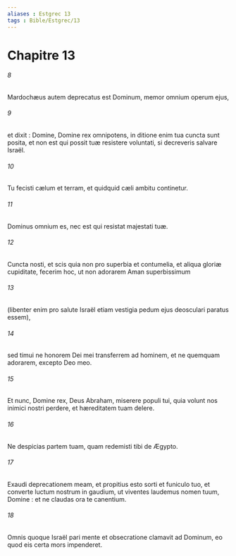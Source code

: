 ```yaml
---
aliases : Estgrec 13
tags : Bible/Estgrec/13
---
```


# Chapitre 13

###### 8
Mardochæus autem deprecatus est Dominum, memor omnium operum ejus,
###### 9
et dixit : Domine, Domine rex omnipotens, in ditione enim tua cuncta sunt posita, et non est qui possit tuæ resistere voluntati, si decreveris salvare Israël.
###### 10
Tu fecisti cælum et terram, et quidquid cæli ambitu continetur.
###### 11
Dominus omnium es, nec est qui resistat majestati tuæ.
###### 12
Cuncta nosti, et scis quia non pro superbia et contumelia, et aliqua gloriæ cupiditate, fecerim hoc, ut non adorarem Aman superbissimum
###### 13
(libenter enim pro salute Israël etiam vestigia pedum ejus deosculari paratus essem),
###### 14
sed timui ne honorem Dei mei transferrem ad hominem, et ne quemquam adorarem, excepto Deo meo.
###### 15
Et nunc, Domine rex, Deus Abraham, miserere populi tui, quia volunt nos inimici nostri perdere, et hæreditatem tuam delere.
###### 16
Ne despicias partem tuam, quam redemisti tibi de Ægypto.
###### 17
Exaudi deprecationem meam, et propitius esto sorti et funiculo tuo, et converte luctum nostrum in gaudium, ut viventes laudemus nomen tuum, Domine : et ne claudas ora te canentium.
###### 18
Omnis quoque Israël pari mente et obsecratione clamavit ad Dominum, eo quod eis certa mors impenderet.
